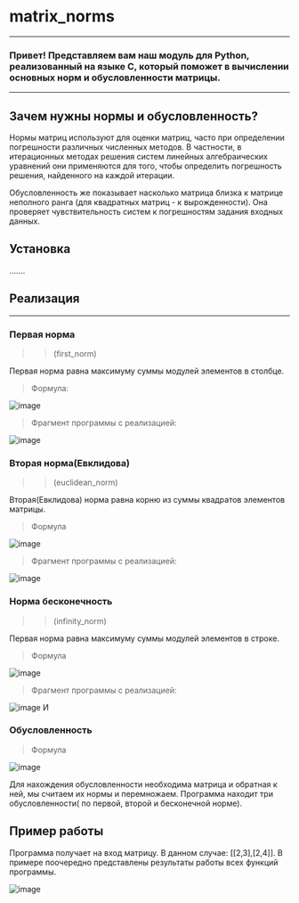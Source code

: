 # matrix_norms
********
### Привет! Представляем вам наш модуль для Python, реализованный на языке C, который поможет в вычислении основных норм и обусловленности матрицы.
***
## Зачем нужны нормы и обусловленность?
Нормы матриц используют для оценки матриц, часто при определении погрешности различных численных методов. В частности, в итерационных методах решения систем линейных алгебраических уравнений они применяются для того, чтобы определить погрешность решения, найденного на каждой итерации.

Обусловленность же показывает насколько матрица близка к матрице неполного ранга (для квадратных матриц - к вырожденности). Она проверяет чувствительность систем к погрешностям задания входных данных.

## Установка 

.......

## Реализация
****
### Первая норма
>>(first_norm)

Первая норма равна максимуму суммы модулей элементов в столбце.

> Формула:

![image](https://github.com/NataTyugun/matrix_norms/assets/99788525/a5a7b6a4-b627-4e6c-a620-a999d4b91e21)

> Фрагмент программы с реализацией:

![image](https://github.com/NataTyugun/matrix_norms/assets/99788525/dbd83041-af45-461e-9af8-201f6b9d668a)

### Вторая норма(Евклидова)
>>(euclidean_norm)

Вторая(Евклидова) норма равна корню из суммы квадратов элементов матрицы.


> Формула

![image](https://github.com/NataTyugun/matrix_norms/assets/99788525/df391a44-e030-4fec-8bf3-d64546593e21)

> Фрагмент программы с реализацией: 

![image](https://github.com/NataTyugun/matrix_norms/assets/99788525/4e042e7c-d51e-42c0-9af3-63ed58513f1b)

### Норма бесконечность 
>>(infinity_norm)

Первая норма равна максимуму суммы модулей элементов в строке.

> Формула

![image](https://github.com/NataTyugun/matrix_norms/assets/99788525/07967e4b-064c-4b39-be59-63fa2035d83a)

> Фрагмент программы с реализацией:

![image](https://github.com/NataTyugun/matrix_norms/assets/99788525/cb5306d7-cf5c-4561-88e1-e91728095451)
 И
### Обусловленность
> Формула

![image](https://github.com/NataTyugun/matrix_norms/assets/99788525/ed623718-6e39-4151-8a72-11b369dc59b6)

Для нахождения обусловленности необходима матрица и обратная к ней, мы считаем их нормы и перемножаем.
Программа находит три обусловленности( по первой, второй и бесконечной норме).

## Пример работы

Программа получает на вход матрицу. В данном случае: [[2,3],[2,4]].
В примере поочередно представлены результаты работы всех функций программы.

![image](https://github.com/NataTyugun/matrix_norms/assets/99788525/84441df7-03ee-481d-9ac1-cb8a63f32fa9)
